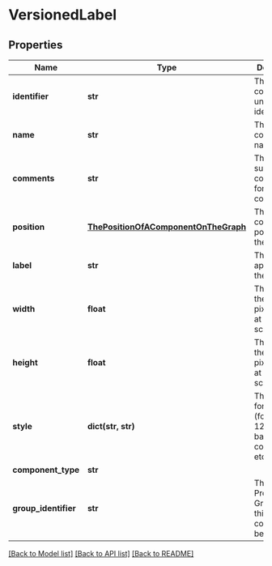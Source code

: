 # VersionedLabel

## Properties
Name | Type | Description | Notes
------------ | ------------- | ------------- | -------------
**identifier** | **str** | The component&#39;s unique identifier | [optional] 
**name** | **str** | The component&#39;s name | [optional] 
**comments** | **str** | The user-supplied comments for the component | [optional] 
**position** | [**ThePositionOfAComponentOnTheGraph**](ThePositionOfAComponentOnTheGraph.md) | The component&#39;s position on the graph | [optional] 
**label** | **str** | The text that appears in the label. | [optional] 
**width** | **float** | The width of the label in pixels when at a 1:1 scale. | [optional] 
**height** | **float** | The height of the label in pixels when at a 1:1 scale. | [optional] 
**style** | **dict(str, str)** | The styles for this label (font-size : 12px, background-color : #eee, etc). | [optional] 
**component_type** | **str** |  | [optional] 
**group_identifier** | **str** | The ID of the Process Group that this component belongs to | [optional] 

[[Back to Model list]](../registryDocs.md#documentation-for-models) [[Back to API list]](../registryDocs.md#documentation-for-api-endpoints) [[Back to README]](../registryDocs.md)


